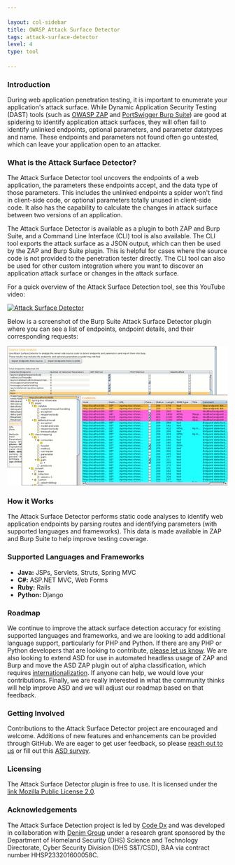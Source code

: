 ```yaml
---

layout: col-sidebar
title: OWASP Attack Surface Detector
tags: attack-surface-detector
level: 4
type: tool

---
```


### Introduction
During web application penetration testing, it is important to enumerate your application's attack surface. While Dynamic Application Security Testing (DAST) tools (such as [OWASP ZAP](https://www2.owasp.org/www-project-zap/) and [PortSwigger Burp Suite](https://portswigger.net/)) are good at spidering to identify application attack surfaces, they will often fail to identify unlinked endpoints, optional parameters, and parameter datatypes and name. These endpoints and parameters not found often go untested, which can leave your application open to an attacker.

### What is the Attack Surface Detector?
The Attack Surface Detector tool uncovers the endpoints of a web application, the parameters these endpoints accept, and the data type of those parameters. This includes the unlinked endpoints a spider won't find in client-side code, or optional parameters totally unused in client-side code. It also has the capability to calculate the changes in attack surface between two versions of an application.

The Attack Surface Detector is available as a plugin to both ZAP and Burp Suite, and a Command Line Interface (CLI) tool is also available. The CLI tool exports the attack surface as a JSON output, which can then be used by the ZAP and Burp Suite plugin. This is helpful for cases where the source code is not provided to the penetration tester directly. The CLI tool can also be used for other custom integration where you want to discover an application attack surface or changes in the attack surface.

For a quick overview of the Attack Surface Detection tool, see this YouTube video:

[![Attack Surface Detector](https://img.youtube.com/vi/jUUJNRcmqwI/0.jpg)](https://www.youtube.com/watch?v=jUUJNRcmqwI)


Below is a screenshot of the Burp Suite Attack Surface Detector plugin where you can see a list of endpoints, endpoint details, and their corresponding requests:

![ASD Screenshot](assets/images/ASD-Endpoint-Screens.png)

### How it Works
The Attack Surface Detector performs static code analyses to identify web application endpoints by parsing routes and identifying parameters (with supported languages and frameworks). This data is made available in ZAP and Burp Suite to help improve testing coverage.

### Supported Languages and Frameworks

* **Java:**	JSPs, Servlets, Struts, Spring MVC
* **C#:**	ASP.NET MVC, Web Forms
* **Ruby:**	Rails
* **Python:**	Django

### Roadmap
We continue to improve the attack surface detection accuracy for existing supported languages and frameworks, and we are looking to add additional language support, particularly for PHP and Python. If there are any PHP or Python developers that are looking to contribute, [please let us know](mailto:info@codedx.com).
We are also looking to extend ASD for use in automated headless usage of ZAP and Burp and move the ASD ZAP plugin out of alpha classification, which requires [internationalization](https://github.com/zaproxy/zap-extensions/wiki/AddOnsBeta). If anyone can help, we would love your contributions.
Finally, we are really interested in what the community thinks will help improve ASD and we will adjust our roadmap based on that feedback.

### Getting Involved
Contributions to the Attack Surface Detector project are encouraged and welcome. Additions of new features and enhancements can be provided through GitHub. We are eager to get user feedback, so please [reach out to us](mailto:info@codedx.com) or fill out this [ASD survey](https://www.surveymonkey.com/r/D2N87GB).

### Licensing
The Attack Surface Detector plugin is free to use. It is licensed under the [link Mozilla Public License 2.0](https://www.mozilla.org/en-US/MPL/2.0/).

### Acknowledgements
The Attack Surface Detection project is led by [Code Dx](https://codedx.com/) and was developed in collaboration with [Denim Group](https://www.denimgroup.com/) under a research grant sponsored by the Department of Homeland Security (DHS) Science and Technology Directorate, Cyber Security Division (DHS S&T/CSD), BAA via contract number HHSP233201600058C.
